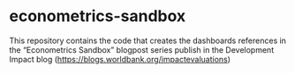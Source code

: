 # econometrics-sandbox
This repository contains the code that creates the dashboards references in the “Econometrics Sandbox” blogpost series publish in the Development Impact blog (https://blogs.worldbank.org/impactevaluations)
